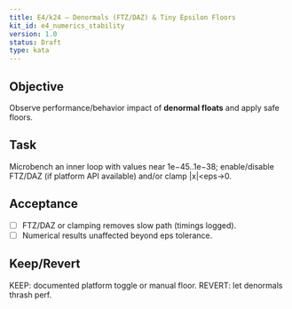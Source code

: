 ```yaml
---
title: E4/k24 — Denormals (FTZ/DAZ) & Tiny Epsilon Floors
kit_id: e4_numerics_stability
version: 1.0
status: Draft
type: kata
---
```

## Objective
Observe performance/behavior impact of **denormal floats** and apply safe floors.
## Task
Microbench an inner loop with values near 1e−45..1e−38; enable/disable FTZ/DAZ (if platform API available) and/or clamp |x|<eps→0.
## Acceptance
- [ ] FTZ/DAZ or clamping removes slow path (timings logged).
- [ ] Numerical results unaffected beyond eps tolerance.
## Keep/Revert
KEEP: documented platform toggle or manual floor. REVERT: let denormals thrash perf.